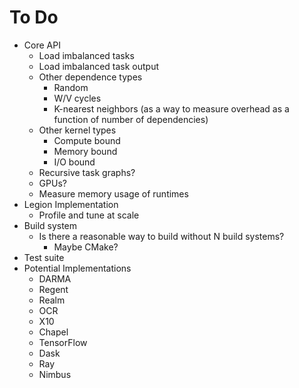 # To Do

  * Core API
      * Load imbalanced tasks
      * Load imbalanced task output
      * Other dependence types
          * Random
          * W/V cycles
          * K-nearest neighbors (as a way to measure overhead as a function of number of dependencies)
      * Other kernel types
          * Compute bound
          * Memory bound
          * I/O bound
      * Recursive task graphs?
      * GPUs?
      * Measure memory usage of runtimes
  * Legion Implementation
      * Profile and tune at scale
  * Build system
      * Is there a reasonable way to build without N build systems?
          * Maybe CMake?
  * Test suite
  * Potential Implementations
      * DARMA
      * Regent
      * Realm
      * OCR
      * X10
      * Chapel
      * TensorFlow
      * Dask
      * Ray
      * Nimbus
